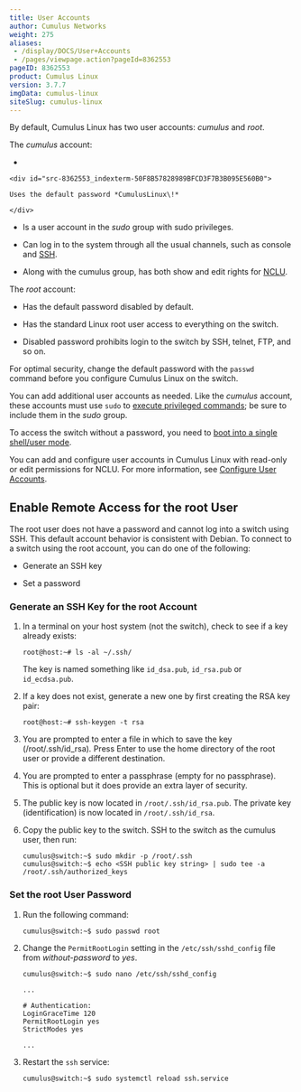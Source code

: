 ```yaml
---
title: User Accounts
author: Cumulus Networks
weight: 275
aliases:
 - /display/DOCS/User+Accounts
 - /pages/viewpage.action?pageId=8362553
pageID: 8362553
product: Cumulus Linux
version: 3.7.7
imgData: cumulus-linux
siteSlug: cumulus-linux
---
```

By default, Cumulus Linux has two user accounts: *cumulus* and *root*.

The *cumulus* account:

  - 
    
    <div id="src-8362553_indexterm-50F8B57828989BFCD3F7B3B095E560B0">
    
    Uses the default password *CumulusLinux\!*
    
    </div>

  - Is a user account in the *sudo* group with sudo privileges.

  - Can log in to the system through all the usual channels, such as
    console and
    [SSH](/cumulus-linux/System_Configuration/Authentication_Authorization_and_Accounting/SSH_for_Remote_Access).

  - Along with the cumulus group, has both show and edit rights for
    [NCLU](/cumulus-linux/System_Configuration/Network_Command_Line_Utility_-_NCLU).

The *root* account:

  - Has the default password disabled by default.

  - Has the standard Linux root user access to everything on the switch.

  - Disabled password prohibits login to the switch by SSH, telnet, FTP,
    and so on.

For optimal security, change the default password with the `passwd`
command before you configure Cumulus Linux on the switch.

You can add additional user accounts as needed. Like the *cumulus*
account, these accounts must use `sudo` to [execute privileged
commands](/cumulus-linux/System_Configuration/Authentication_Authorization_and_Accounting/Using_sudo_to_Delegate_Privileges);
be sure to include them in the *sudo* group.

To access the switch without a password, you need to [boot into a single
shell/user
mode](/cumulus-linux/Monitoring_and_Troubleshooting/Single_User_Mode_-_Boot_Recovery).

You can add and configure user accounts in Cumulus Linux with read-only
or edit permissions for NCLU. For more information, see [Configure User
Accounts](Network_Command_Line_Utility_-_NCLU.html#src-8362580_NetworkCommandLineUtility-NCLU-configure-user-accounts).

## <span>Enable Remote Access for the root User</span>

The root user does not have a password and cannot log into a switch
using SSH. This default account behavior is consistent with Debian. To
connect to a switch using the root account, you can do one of the
following:

  - Generate an SSH key

  - Set a password

### <span id="src-8362553_UserAccounts-ssh_key" class="confluence-anchor-link"></span><span>Generate an SSH Key for the root Account</span>

1.  In a terminal on your host system (not the switch), check to see if
    a key already exists:
    
        root@host:~# ls -al ~/.ssh/
    
    The key is named something like `id_dsa.pub`, `id_rsa.pub` or
    `id_ecdsa.pub`.

2.  If a key does not exist, generate a new one by first creating the
    RSA key pair:
    
        root@host:~# ssh-keygen -t rsa

3.  You are prompted to enter a file in which to save the key
    (/root/.ssh/id\_rsa)*.* Press Enter to use the home directory of the
    root user or provide a different destination.

4.  You are prompted to enter a passphrase (empty for no passphrase).
    This is optional but it does provide an extra layer of security.

5.  The public key is now located in `/root/.ssh/id_rsa.pub`. The
    private key (identification) is now located in `/root/.ssh/id_rsa`.

6.  Copy the public key to the switch. SSH to the switch as the cumulus
    user, then run:
    
        cumulus@switch:~$ sudo mkdir -p /root/.ssh
        cumulus@switch:~$ echo <SSH public key string> | sudo tee -a /root/.ssh/authorized_keys

### <span id="src-8362553_UserAccounts-root_passwd" class="confluence-anchor-link"></span><span>Set the root User Password</span>

1.  Run the following command:
    
        cumulus@switch:~$ sudo passwd root

2.  Change the `PermitRootLogin` setting in the `/etc/ssh/sshd_config`
    file from *without-password* to *yes*.
    
    ``` 
    cumulus@switch:~$ sudo nano /etc/ssh/sshd_config
     
    ... 
          
    # Authentication:
    LoginGraceTime 120
    PermitRootLogin yes
    StrictModes yes
          
    ...  
    ```

3.  Restart the `ssh` service:
    
        cumulus@switch:~$ sudo systemctl reload ssh.service

<article id="html-search-results" class="ht-content" style="display: none;">

</article>

<footer id="ht-footer">

</footer>
